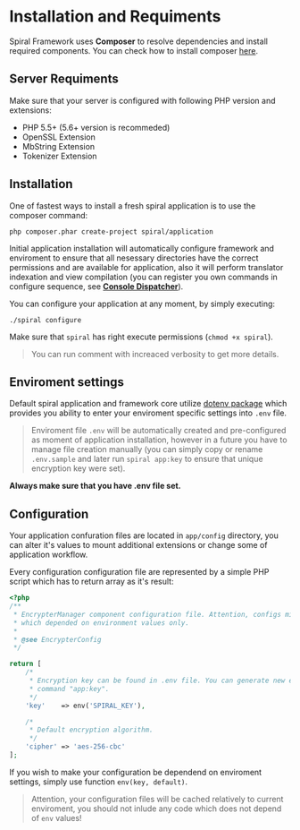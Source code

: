 # Installation and Requiments
Spiral Framework uses **Composer** to resolve dependencies and install required components. You can check how to install composer [here](https://getcomposer.org/download/).

## Server Requiments
Make sure that your server is configured with following PHP version and extensions:
* PHP 5.5+ (5.6+ version is recommeded)
* OpenSSL Extension
* MbString Extension
* Tokenizer Extension

## Installation
One of fastest ways to install a fresh spiral application is to use the composer command:

```
php composer.phar create-project spiral/application
```

Initial application installation will automatically configure framework and enviroment to ensure that all nesessary directories have the correct permissions and are available for application, also it will perform translator indexation and view compilation (you can register you own commands in configure sequence, see [**Console Dispatcher**](/console/commands.md)).

You can configure your application at any moment, by simply executing:

```
./spiral configure
```

Make sure that `spiral` has right execute permissions (`chmod +x spiral`).

> You can run comment with increaced verbosity to get more details.

## Enviroment settings
Default spiral application and framework core utilize [dotenv package](https://github.com/vlucas/phpdotenv) which provides you ability to enter your enviroment specific settings into `.env` file.

> Enviroment file `.env` will be automatically created and pre-configured as moment of application installation, however in a future you have to manage file creation manually (you can simply copy or rename `.env.sample` and later run `spiral app:key` to ensure that unique encryption key were set).

**Always make sure that you have .env file set.**

## Configuration
Your application confuration files are located in `app/config` directory, you can alter it's values to mount additional extensions or change some of application workflow.

Every configuration configuration file are represented by a simple PHP script which has to return array as it's result:

```php
<?php
/**
 * EncrypterManager component configuration file. Attention, configs might include runtime code
 * which depended on environment values only.
 *
 * @see EncrypterConfig
 */

return [
    /*
     * Encryption key can be found in .env file. You can generate new encryption key via console
     * command "app:key".
     */
    'key'    => env('SPIRAL_KEY'),

    /*
     * Default encryption algorithm.
     */
    'cipher' => 'aes-256-cbc'
];
```

If you wish to make your configuration be dependend on enviroment settings, simply use function `env(key, default)`.

> Attention, your configuration files will be cached relatively to current enviroment, you should not inlude any code which does not depend of `env` values!
